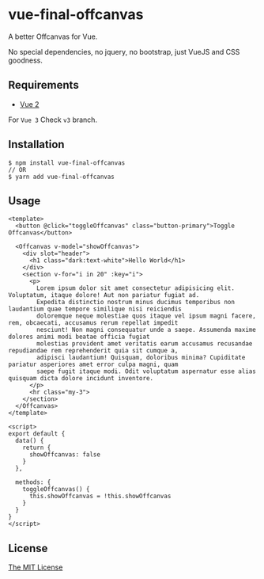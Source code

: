 # vue-final-offcanvas

A better Offcanvas for Vue.

No special dependencies, no jquery, no bootstrap, just VueJS and CSS goodness.

## Requirements

- [Vue 2](https://v2.vuejs.org/)

For `Vue 3` Check `v3` branch.

## Installation

```shell
$ npm install vue-final-offcanvas
// OR
$ yarn add vue-final-offcanvas
```

## Usage

```vue
<template>
  <button @click="toggleOffcanvas" class="button-primary">Toggle Offcanvas</button>

  <Offcanvas v-model="showOffcanvas">
    <div slot="header">
      <h1 class="dark:text-white">Hello World</h1>
    </div>
    <section v-for="i in 20" :key="i">
      <p>
        Lorem ipsum dolor sit amet consectetur adipisicing elit. Voluptatum, itaque dolore! Aut non pariatur fugiat ad.
        Expedita distinctio nostrum minus ducimus temporibus non laudantium quae tempore similique nisi reiciendis
        doloremque neque molestiae quos itaque vel ipsum magni facere, rem, obcaecati, accusamus rerum repellat impedit
        nesciunt! Non magni consequatur unde a saepe. Assumenda maxime dolores animi modi beatae officia fugiat
        molestias provident amet veritatis earum accusamus recusandae repudiandae rem reprehenderit quia sit cumque a,
        adipisci laudantium! Quisquam, doloribus minima? Cupiditate pariatur asperiores amet error culpa magni, quam
        saepe fugit itaque modi. Odit voluptatum aspernatur esse alias quisquam dicta dolore incidunt inventore.
      </p>
      <hr class="my-3">
    </section>
  </Offcanvas>
</template>

<script>
export default {
  data() {
    return {
      showOffcanvas: false
    }
  },

  methods: {
    toggleOffcanvas() {
      this.showOffcanvas = !this.showOffcanvas
    }
  }
}
</script>
```

## License

[The MIT License](http://opensource.org/licenses/MIT)
